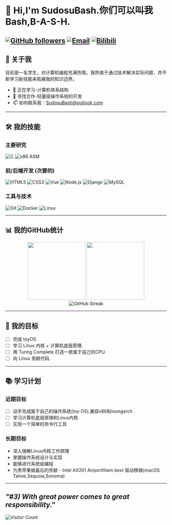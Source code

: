 # 👋 Hi,I'm SudosuBash.你们可以叫我Bash,B-A-S-H.

[![GitHub followers](https://img.shields.io/badge/-GitHub-181717?style=for-the-badge&logo=github&logoColor=white)](https://github.com/SudosuBash)
[![Email](https://img.shields.io/badge/-Email-D14836?style=for-the-badge&logo=gmail&logoColor=white)](SudosuBash@outlook.com)
[![Bilibili](https://img.shields.io/badge/-Bilibili-F47A20?style=for-the-badge&logo=bilibili&logoColor=white)](https://space.bilibili.com/3546953864448166)
---

## 🚀 关于我

目前是一名学生，对计算机编程充满热情。我热衷于通过技术解决实际问题，并不断学习新技能来拓展我的知识边界。

- 🌱 正在学习-计算机体系结构
- 👯 寻找合作-轻量级操作系统的开发
- 📫 如何联系我：SudosuBash@outlook.com

---

## 🛠️ 我的技能

### 主要研究
![C](https://img.shields.io/badge/-C-A8B9CC?style=flat-square&logo=c&logoColor=white)
![x86 ASM](https://img.shields.io/badge/-x86%20ASM-555555?style=flat-square&logo=intel&logoColor=white)

### 前/后端开发 (次要的)
![HTML5](https://img.shields.io/badge/-HTML5-E34F26?style=flat-square&logo=html5&logoColor=white)
![CSS3](https://img.shields.io/badge/-CSS3-1572B6?style=flat-square&logo=css3&logoColor=white)
![Vue](https://img.shields.io/badge/-Vue-4FC08D?style=flat-square&logo=vue.js&logoColor=white)
![Node.js](https://img.shields.io/badge/-Node.js-339933?style=flat-square&logo=node.js&logoColor=white)
![Django](https://img.shields.io/badge/-Django-092E20?style=flat-square&logo=django&logoColor=white)
![MySQL](https://img.shields.io/badge/-MySQL-4479A1?style=flat-square&logo=mysql&logoColor=white)

### 工具与技术
![Git](https://img.shields.io/badge/-Git-F05032?style=flat-square&logo=git&logoColor=white)
![Docker](https://img.shields.io/badge/-Docker-2496ED?style=flat-square&logo=docker&logoColor=white)
![Linux](https://img.shields.io/badge/-Linux-FCC624?style=flat-square&logo=linux&logoColor=black)

---

## 📊 我的GitHub统计

<div align="center">
  <img height="180em" src="https://github-readme-stats.vercel.app/api?username=SudosuBash&show_icons=true&theme=radical&include_all_commits=true&count_private=true"/>
  <img height="180em" src="https://github-readme-stats.vercel.app/api/top-langs/?username=SudosuBash&layout=compact&langs_count=8&theme=radical"/>
</div>

<div align="center">
  <img src="https://github-readme-streak-stats.herokuapp.com/?user=SudosuBash&theme=radical" alt="GitHub Streak"/>
</div>

---


## 🎯 我的目标

- [ ] 完成 toyOS.
- [ ] 学习 Linux 内核 + 计算机底层原理.
- [ ] 用 Turing Complete 打造一款属于自己的CPU.
- [ ] 向 Linux 贡献代码.

---
## 📚 学习计划

### 近期目标
- [ ] 动手完成属于自己的操作系统(toy OS),兼容x86和loongarch
- [ ] 学习计算机底层原理和Linux内核
- [ ] 实现一个简单的命令行工具

### 长期目标
- 深入理解Linux内核工作原理
- 掌握操作系统设计与实现
- 能够进行系统级编程
- 为黑苹果做最后的贡献 - Intel AX201 AirportItlwm.kext 驱动移植(macOS Tahoe,Sequoia,Sonoma)
---

*"#3) With great power comes to great responsibility."*
---
![Visitor Count](https://visitor-badge.laobi.icu/badge?page_id=SudosuBash.SudosuBash)